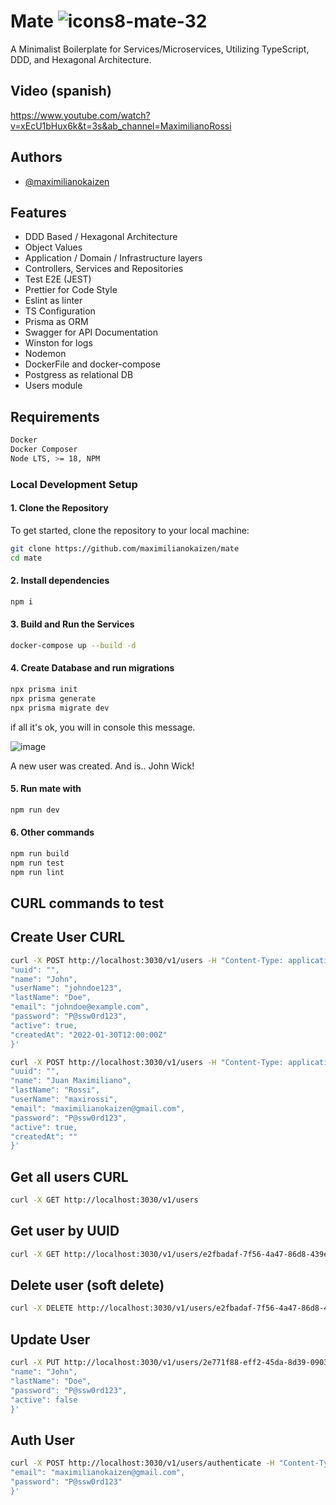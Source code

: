 # Mate ![icons8-mate-32](https://github.com/maximilianokaizen/mate/assets/148482605/c830d9f1-1ce1-4a54-82e4-706ae1a4d5f5)

A Minimalist Boilerplate for Services/Microservices, Utilizing TypeScript, DDD, and Hexagonal Architecture.

## Video (spanish)

https://www.youtube.com/watch?v=xEcU1bHux6k&t=3s&ab_channel=MaximilianoRossi

## Authors

- [@maximilianokaizen](https://www.github.com/maximilianokaizen)

## Features

- DDD Based / Hexagonal Architecture
- Object Values
- Application / Domain / Infrastructure layers
- Controllers, Services and Repositories
- Test E2E (JEST)
- Prettier for Code Style 
- Eslint as linter
- TS Configuration
- Prisma as ORM
- Swagger for API Documentation
- Winston for logs
- Nodemon
- DockerFile and docker-compose
- Postgress as relational DB 
- Users module 

## Requirements

```bash
Docker
Docker Composer
Node LTS, >= 18, NPM
```

### Local Development Setup

#### 1. Clone the Repository

To get started, clone the repository to your local machine:

```bash
git clone https://github.com/maximilianokaizen/mate
cd mate
```

#### 2. Install dependencies

```bash
npm i 
```

#### 3. Build and Run the Services

```bash
docker-compose up --build -d
```

#### 4. Create Database and run migrations

```bash
npx prisma init
npx prisma generate 
npx prisma migrate dev
```

if all it's ok, you will in console this message. 

![image](https://github.com/maximilianokaizen/mate/assets/148482605/ca84f625-de33-414f-b2ee-f8366487532e)

A new user was created. And is.. John Wick!

#### 5. Run mate with 

```bash
npm run dev
```

#### 6. Other commands

```bash
npm run build
npm run test
npm run lint
```


## CURL commands to test 

## Create User CURL

```bash
curl -X POST http://localhost:3030/v1/users -H "Content-Type: application/json" -d '{
"uuid": "",
"name": "John",
"userName": "johndoe123",
"lastName": "Doe",
"email": "johndoe@example.com",
"password": "P@ssw0rd123",
"active": true,
"createdAt": "2022-01-30T12:00:00Z"
}'
```

```bash
curl -X POST http://localhost:3030/v1/users -H "Content-Type: application/json" -d '{
"uuid": "",
"name": "Juan Maximiliano",
"lastName": "Rossi",
"userName": "maxirossi",
"email": "maximilianokaizen@gmail.com",
"password": "P@ssw0rd123",
"active": true,
"createdAt": ""
}'
```

## Get all users CURL

```bash
curl -X GET http://localhost:3030/v1/users
```

## Get user by UUID

```bash
curl -X GET http://localhost:3030/v1/users/e2fbadaf-7f56-4a47-86d8-439e655369d8
```

## Delete user (soft delete)

```bash
curl -X DELETE http://localhost:3030/v1/users/e2fbadaf-7f56-4a47-86d8-439e655369d8
```

## Update User

```bash
curl -X PUT http://localhost:3030/v1/users/2e771f88-eff2-45da-8d39-090365dbc09d -H "Content-Type: application/json" -d '{
"name": "John",
"lastName": "Doe",
"password": "P@ssw0rd123",
"active": false
}'
```

## Auth User

```bash
curl -X POST http://localhost:3030/v1/users/authenticate -H "Content-Type: application/json" -d '{
"email": "maximilianokaizen@gmail.com",
"password": "P@ssw0rd123"
}'
```

